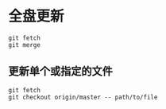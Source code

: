 # 全盘更新

```
git fetch
git merge
```

## 更新单个或指定的文件

```
git fetch
git checkout origin/master -- path/to/file
```
